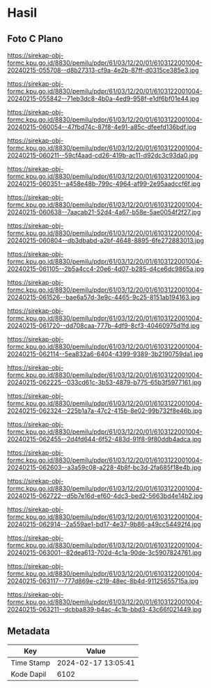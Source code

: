 # Hasil

## Foto C Plano

https://sirekap-obj-formc.kpu.go.id/8830/pemilu/pdpr/61/03/12/20/01/6103122001004-20240215-055708--d8b27313-cf9a-4e2b-87ff-d0315ce385e3.jpg

https://sirekap-obj-formc.kpu.go.id/8830/pemilu/pdpr/61/03/12/20/01/6103122001004-20240215-055842--71eb3dc8-4b0a-4ed9-958f-e1df6bf01e44.jpg

https://sirekap-obj-formc.kpu.go.id/8830/pemilu/pdpr/61/03/12/20/01/6103122001004-20240215-060054--47fbd74c-87f8-4e91-a85c-dfeefd136bdf.jpg

https://sirekap-obj-formc.kpu.go.id/8830/pemilu/pdpr/61/03/12/20/01/6103122001004-20240215-060211--59cf4aad-cd26-419b-ac11-d92dc3c93da0.jpg

https://sirekap-obj-formc.kpu.go.id/8830/pemilu/pdpr/61/03/12/20/01/6103122001004-20240215-060351--a458e48b-799c-4964-af99-2e95aadccf6f.jpg

https://sirekap-obj-formc.kpu.go.id/8830/pemilu/pdpr/61/03/12/20/01/6103122001004-20240215-060638--7aacab21-52d4-4a67-b58e-5ae0054f2f27.jpg

https://sirekap-obj-formc.kpu.go.id/8830/pemilu/pdpr/61/03/12/20/01/6103122001004-20240215-060804--db3dbabd-a2bf-4648-8895-6fe272883013.jpg

https://sirekap-obj-formc.kpu.go.id/8830/pemilu/pdpr/61/03/12/20/01/6103122001004-20240215-061105--2b5a4cc4-20e6-4d07-b285-d4ce6dc9865a.jpg

https://sirekap-obj-formc.kpu.go.id/8830/pemilu/pdpr/61/03/12/20/01/6103122001004-20240215-061526--bae6a57d-3e9c-4465-9c25-8151ab194163.jpg

https://sirekap-obj-formc.kpu.go.id/8830/pemilu/pdpr/61/03/12/20/01/6103122001004-20240215-061720--dd708caa-777b-4df9-8cf3-40460975d1fd.jpg

https://sirekap-obj-formc.kpu.go.id/8830/pemilu/pdpr/61/03/12/20/01/6103122001004-20240215-062114--5ea832a6-6404-4399-9389-3b2190759da1.jpg

https://sirekap-obj-formc.kpu.go.id/8830/pemilu/pdpr/61/03/12/20/01/6103122001004-20240215-062225--033cd61c-3b53-4879-b775-65b3f5977161.jpg

https://sirekap-obj-formc.kpu.go.id/8830/pemilu/pdpr/61/03/12/20/01/6103122001004-20240215-062324--225b1a7a-47c2-415b-8e02-99b732f8e46b.jpg

https://sirekap-obj-formc.kpu.go.id/8830/pemilu/pdpr/61/03/12/20/01/6103122001004-20240215-062455--2d4fd644-6f52-483d-91f8-9f80ddb4adca.jpg

https://sirekap-obj-formc.kpu.go.id/8830/pemilu/pdpr/61/03/12/20/01/6103122001004-20240215-062603--a3a59c08-a228-4b8f-bc3d-2fa685f18e4b.jpg

https://sirekap-obj-formc.kpu.go.id/8830/pemilu/pdpr/61/03/12/20/01/6103122001004-20240215-062722--d5b7e16d-ef60-4dc3-bed2-5663bd4e14b2.jpg

https://sirekap-obj-formc.kpu.go.id/8830/pemilu/pdpr/61/03/12/20/01/6103122001004-20240215-062914--2a559ae1-bd17-4e37-9b86-a49cc54492f4.jpg

https://sirekap-obj-formc.kpu.go.id/8830/pemilu/pdpr/61/03/12/20/01/6103122001004-20240215-063001--82dea613-702d-4c1a-90de-3c5907824761.jpg

https://sirekap-obj-formc.kpu.go.id/8830/pemilu/pdpr/61/03/12/20/01/6103122001004-20240215-063117--777d869e-c219-48ec-8b4d-91125655715a.jpg

https://sirekap-obj-formc.kpu.go.id/8830/pemilu/pdpr/61/03/12/20/01/6103122001004-20240215-063211--dcbba839-b4ac-4c1b-bbd3-43c66f021449.jpg


## Metadata

| Key        | Value               |
| ---------- | ------------------- |
| Time Stamp | 2024-02-17 13:05:41 |
| Kode Dapil | 6102                |




